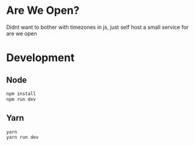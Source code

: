 # Are We Open?

Didnt want to bother with timezones in js, just self host a small service for are we open

# Development

## Node
```bash
npm install
npm run dev
```

## Yarn
```bash
yarn
yarn run dev
```